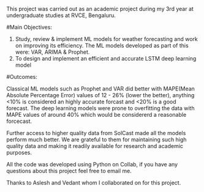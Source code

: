 This project was carried out as an academic project during my 3rd year at undergraduate studies at RVCE, Bengaluru.

#Main Objectives:

1) Study, review & implement ML models for weather forecasting and work on improving its efficiency. The ML models developed as part of this were: VAR, ARIMA & Prophet.
2) To design and implement an efficient and accurate LSTM deep learning model

#Outcomes:

Classical ML models such as Prophet and VAR did better with MAPE(Mean Absolute Percentage Error) values of 12 - 26% (lower the better), 
anything <10% is considered an highly accurate forcast and <20% is a good forecast. The deep learning models were prone to overfitting the data with MAPE values of around 40% which would be considererd a reasonable forcecast.

Further access to higher quality data from SolCast made all the models perform much better. We are grateful to them for maintaining such high quality data and making it readily available for research and academic purposes.

All the code was developed using Python on Collab, if you have any questions about this project feel free to email me.

Thanks to Aslesh and Vedant whom I collaborated on for this project.


